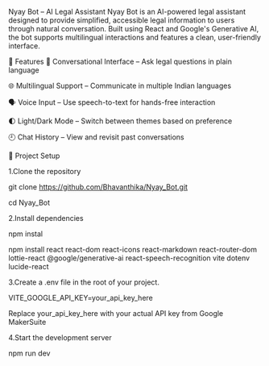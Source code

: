 Nyay Bot – AI Legal Assistant
Nyay Bot is an AI-powered legal assistant designed to provide simplified, accessible legal information to users through natural conversation. Built using React and Google's Generative AI, the bot supports multilingual interactions and features a clean, user-friendly interface.

🚀 Features
💬 Conversational Interface – Ask legal questions in plain language

🌐 Multilingual Support – Communicate in multiple Indian languages

🗣️ Voice Input – Use speech-to-text for hands-free interaction

🌓 Light/Dark Mode – Switch between themes based on preference

🕘 Chat History – View and revisit past conversations


📁 Project Setup

1.Clone the repository 

  git clone https://github.com/Bhavanthika/Nyay_Bot.git 

  cd Nyay_Bot

2.Install dependencies 

  npm instal 

  npm install react react-dom react-icons react-markdown react-router-dom lottie-react @google/generative-ai react-speech-recognition vite dotenv lucide-react

3.Create a .env file in the root of your project. 

  VITE_GOOGLE_API_KEY=your_api_key_here 

  Replace your_api_key_here with your actual API key from Google MakerSuite

4.Start the development server 

  npm run dev 

